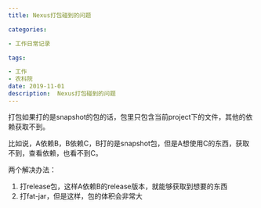 ```yaml
---
title: Nexus打包碰到的问题

categories: 

- 工作日常记录

tags: 

- 工作
- 农科院
date: 2019-11-01
description:  Nexus打包碰到的问题
---
```


打包如果打的是snapshot的包的话，包里只包含当前project下的文件，其他的依赖获取不到。

比如说，A依赖B，B依赖C，B打的是snapshot包，但是A想使用C的东西，获取不到，查看依赖，也看不到C。

两个解决办法：

1. 打release包，这样A依赖B的release版本，就能够获取到想要的东西
2. 打fat-jar，但是这样，包的体积会非常大